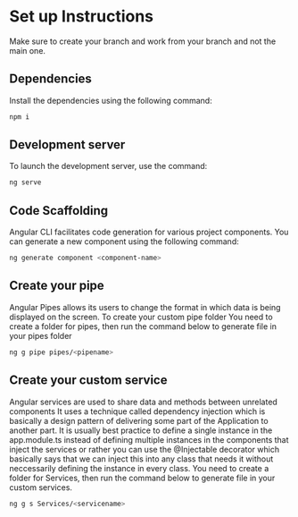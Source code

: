 # Set up Instructions

Make sure to create your branch and work from your branch and not the main one.

## Dependencies

Install the dependencies using the following command:
```sh
npm i
```

## Development server
To launch the development server, use the command:
```sh
ng serve
```

## Code Scaffolding
Angular CLI facilitates code generation for various project components. You can generate a new component using the following command:

```sh
ng generate component <component-name>

```


## Create your pipe
Angular Pipes allows its users to change the format in which data is being displayed on the screen. 
To create your custom pipe folder 
You need to create a folder for pipes, then run the command below to generate file in your pipes folder
```sh
ng g pipe pipes/<pipename>
```
## Create your custom service
Angular services are used to share data and methods between unrelated components
It uses a technique called dependency injection which is basically a design pattern of delivering some part of the Application to another part.
It is usually best practice to define a single instance in the app.module.ts instead of defining multiple instances in the components that inject the services or rather you can use the @Injectable decorator which basically says that we can inject this into any class that needs it without neccessarily defining the instance in every class.
You need to create a folder for Services, then run the command below to generate file in your custom services.

```sh
ng g s Services/<servicename>
```